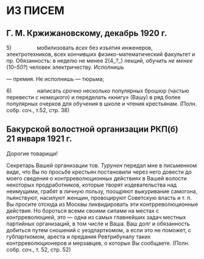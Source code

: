 # ИЗ ПИСЕМ

## Г. М. Кржижановскому, декабрь 1920 г.

5)                 мобилизовать _всех_ без изъятия инженеров, электротехников, всех кончивших физико-математический факультет и пр. Обязанность: в неделю не менее 2(4_?_) лекций, обучить _не менее_ (10–_50?_) человек электричеству. Исполнишь

— премия. Не исполнишь — тюрьма;

6)                 написать _срочно_ несколько популярных брошюр (частью перевести _с_ _немецкого_) и переделать «книгу» (Вашу) в ряд более популярных очерков для обучения в школе и чтения крестьянам. (Полн. собр. соч., т.52, стр. 38)

## Бакурской волостной организации РКП(б) 21 января 1921 г.

Дорогие товарищи!

Секретарь Вашей организации тов. _Турунен_ передал мне в письменном виде, что Вы по просьбе крестьян постановили через него довести до моего сведения о контрреволюционных действиях в Вашей волости некоторых продработников, которые творят издевательства над неимущими, грабят в личную пользу, поощряют выкуривание самогона, пьянствуют, насилуют женщин, провоцируют Советскую власть и т. п. Вы просите отсюда из Москвы ликвидировать эти контрреволюционные действия. Но бороться всеми своими силами на местах с контрреволюцией, это — одна из самых главнейших задач местных партийных организаций, в том числе и Ваша. Ваш долг и обязанность добиться путем сношений с уездпарткомом, а если это не поможет, с губпарткомом, ареста и предания Ревтрибуналу таких контрреволюционеров и мерзавцев, о которых Вы сообщаете. (Полн. собр. соч., т. 52, стр. 52)